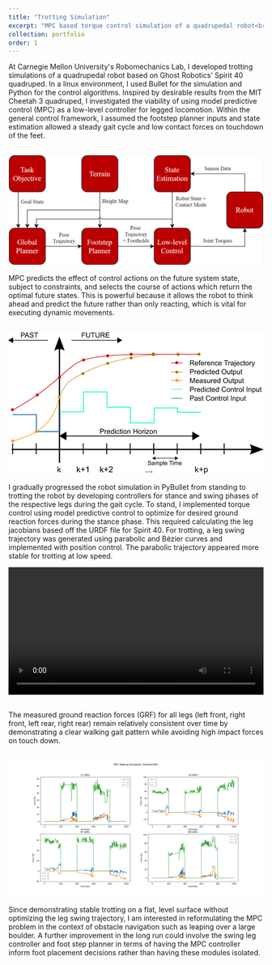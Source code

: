 ```yaml
---
title: "Trotting Simulation"
excerpt: "MPC based torque control simulation of a quadrupedal robot<br/><img src='/images/spiritsim.png'>"
collection: portfolio
order: 1
---
```


At Carnegie Mellon University's Robomechanics Lab, I developed trotting simulations of a quadrupedal robot based on Ghost Robotics’ Spirit 40 quadruped. In a linux environment, I used Bullet for the simulation and Python for the control algorithms. Inspired by desirable results from the MIT Cheetah 3 quadruped, I investigated the viability of using model predictive control (MPC) as a low-level controller for legged locomotion. Within the general control framework, I assumed the footstep planner inputs and state estimation allowed a steady gait cycle and low contact forces on touchdown of the feet.

<p align="center">
<br/><img src='/images/controlframework.PNG'>
</p>

MPC predicts the effect of control actions on the future system state, subject to constraints, and selects the course of actions which return the optimal future states. This is powerful because it allows the robot to think ahead and predict the future rather than only reacting, which is vital for executing dynamic movements. 

<p align="center">
<br/><img src='/images/MPC.png'>
</p>

I gradually progressed the robot simulation in PyBullet from standing to trotting the robot by developing controllers for stance and swing phases of the respective legs during the gait cycle. To stand, I implemented torque control using model predictive control to optimize for desired ground reaction forces during the stance phase. This required calculating the leg jacobians based off the URDF file for Spirit 40. For trotting, a leg swing trajectory was generated using parabolic and Bézier curves and implemented with position control. The parabolic trajectory appeared more stable for trotting at low speed.


<video  style="display:block; width:100%; height:auto;" autoplay controls loop="loop">
    <source src="{{ site.baseurl }}/media/spiritsimwalk.mp4" type="video/mp4" />
</video>

<br/>

The measured ground reaction forces (GRF) for all legs (left front, right front, left rear, right rear) remain relatively consistent over time by demonstrating a clear walking gait pattern while avoiding high impact forces on touch down.

<p align="center">
<br/><img src='/images/GRFS.png'>
</p>

Since demonstrating stable trotting on a flat, level surface without optimizing the leg swing trajectory, I am interested in reformulating the MPC problem in the context of obstacle navigation such as leaping over a large boulder. A further improvement in the long run could involve the swing leg controller and foot step planner in terms of having the MPC controller inform foot placement decisions rather than having these modules isolated.
